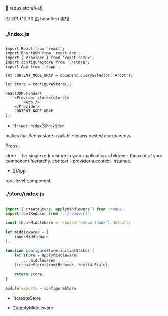 🐾 redux store生成

🕘 2019.10.30 由 hoanfirst 编辑

### ./index.js

```javacript

import React from 'react';
import ReactDOM from 'react-dom';
import { Provider } from 'react-redux';
import configureStore from './store';
import App from './app';

let CONTENT_NODE_WRAP = document.querySelector('#root');

let store = configureStore();

ReactDOM.render(
    <Provider store={store}>
        <App />
    </Provider>
    CONTENT_NODE_WRAP
);

```

- 1)`react-redux`的`Provider`

makes the Redux store available to any nested components.

Props:

store - the single redux store in your application.
children - the root of your component hierarchy.
context - provider a context instance.

- 2)App

root-level component.


### ./store/index.js

```javascript

import { createStore, applyMiddleware } from 'redux';
import rootReducer from '../reducers';

const thunkMiddleWare = require('redux-thunk').default;

let middlewares = [
    thunkMiddleWare
];

function configureStore(initialState) {
    let store = applyMiddleware(
        ...middlewares
    )(createStore)(rootReducer, initialState);
    
    return store;
}

module.exports = configureStore;

```

- 1)createStore



- 2)applyMiddleware
